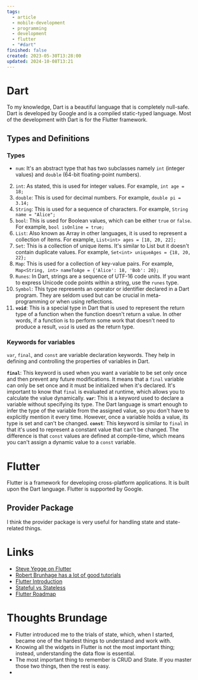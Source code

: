 ```yaml
---
tags:
  - article
  - mobile-development
  - programming
  - development
  - flutter
  - "#dart"
finished: false
created: 2023-05-30T13:28:00
updated: 2024-10-08T13:21
---
```



# Dart 
To my knowledge, Dart is a beautiful language that is completely null-safe. Dart is developed by Google and is a compiled static-typed language. Most of the development with Dart is for the Flutter framework.


## Types and Definitions

### Types
-  `num`: It's an abstract type that has two subclasses namely `int` (integer values) and `double` (64-bit floating-point numbers). 
2. `int`: As stated, this is used for integer values. For example, `int age = 18;`
3. `double`: This is used for decimal numbers. For example, `double pi = 3.14;`
4. `String`: This is used for a sequence of characters. For example, `String name = "Alice";`
5. `bool`: This is used for Boolean values, which can be either `true` or `false`. For example, `bool isOnline = true;`
6. `List`: Also known as Array in other languages, it is used to represent a collection of items. For example, `List<int> ages = [18, 20, 22];`
7. `Set`: This is a collection of unique items. It's similar to List but it doesn't contain duplicate values. For example, `Set<int> uniqueAges = {18, 20, 22};`
8. `Map`: This is used for a collection of key-value pairs. For example, `Map<String, int> nameToAge = {'Alice': 18, 'Bob': 20};`
9. `Runes`: In Dart, strings are a sequence of UTF-16 code units. If you want to express Unicode code points within a string, use the `runes` type.
10. `Symbol`: This type represents an operator or identifier declared in a Dart program. They are seldom used but can be crucial in meta-programming or when using reflections.
11. **`void`**: This is a special type in Dart that is used to represent the return type of a function when the function doesn't return a value. In other words, if a function is to perform some work that doesn't need to produce a result, `void` is used as the return type.

### Keywords for variables

`var`, `final`, and `const` are variable declaration keywords. They help in defining and controlling the properties of variables in Dart.

**`final`**: This keyword is used when you want a variable to be set only once and then prevent any future modifications. It means that a `final` variable can only be set once and it must be initialized when it's declared. It's important to know that `final` is evaluated at runtime, which allows you to calculate the value dynamically.
**`var`**: This is a keyword used to declare a variable without specifying its type. The Dart language is smart enough to infer the type of the variable from the assigned value, so you don't have to explicitly mention it every time. However, once a variable holds a value, its type is set and can't be changed.
**`const`**: This keyword is similar to `final` in that it's used to represent a constant value that can't be changed. The difference is that `const` values are defined at compile-time, which means you can't assign a dynamic value to a `const` variable.


# Flutter

Flutter is a framework for developing cross-platform applications. It is built upon the Dart language. 
Flutter is supported by Google. 

## Provider Package

I think the provider package is very useful for handling state and state-related things. 


# Links
- [Steve Yegge on Flutter](https://youtu.be/gSq58my05nY)
- [Robert Brunhage has a lot of good tutorials](https://www.youtube.com/@RobertBrunhage)
- [Flutter Introduction](https://flutteragencyinfo.medium.com/why-flutter-is-the-future-of-mobile-app-development-in-2024-846568efe461)
- [Stateful vs Stateless](https://www.redhat.com/en/topics/cloud-native-apps/stateful-vs-stateless)
- [Flutter Roadmap](https://roadmap.sh/flutter)

# Thoughts Brundage
- Flutter introduced me to the trials of state, which, when I started, became one of the hardest things to understand and work with. 
- Knowing all the widgets in Flutter is not the most important thing; instead, understanding the data flow is essential. 
- The most important thing to remember is CRUD and State. If you master those two things, then the rest is easy. 
- 


